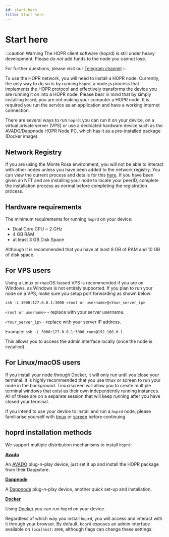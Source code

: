 ```yaml
---
id: start-here
title: Start here
---
```

# Start here

:::caution Warning
The HOPR client software (hoprd) is still under heavy development. Please do _not_ add funds to the node you cannot lose.

For further questions, please visit our [Telegram channel](https://t.me/hoprnet)
:::

To use the HOPR network, you will need to install a HOPR node. Currently, the only way to do so is by running `hoprd`, a node.js process that implements the HOPR protocol and effectively transforms the device you are running it on into a HOPR node. Please bear in mind that by simply installing `hoprd`, you are not making your computer a HOPR node. It is required you run the service as an application and have a working internet connection.

There are several ways to run `hoprd`: you can run it on your device, on a virtual private server (VPS) or use a dedicated hardware device such as the AVADO/Dappnode HOPR Node PC, which has it as a pre-installed package (Docker image).

## Network Registry

If you are using the Monte Rosa environment, you will not be able to interact with other nodes unless you have been added to the network registry. You can view the current process and details for this [here](./network-registry-tutorial.md). If you have been given an NFT and are installing your node to locate your peerID, complete the installation process as normal before completing the registration process.

## Hardware requirements

The minimum requirements for running `hoprd` on your device:

* Dual Core CPU ~ 2 GHz
* 4 GB RAM
* at least 3 GB Disk Space

Although it is recommended that you have at least 8 GB of RAM and 10 GB of disk space.

## For VPS users

Using a Linux or macOS-based VPS is recommended if you are on Windows, as Windows is not entirely supported. If you plan to run your node on a VPS, make sure you setup port forwarding as shown below:

```
ssh -L 3000:127.0.0.1:3000 <root or username>@<Your_server_ip>
```

`<root or username>` - replace with your server username.

`<Your_server_ip>` - replace with your server IP address. 

Example: `ssh -L 3000:127.0.0.1:3000 root@192.168.0.1`

This allows you to access the admin interface locally (once the node is installed).

## For Linux/macOS users

If you install your node through Docker, it will only run until you close your terminal. It is highly recommended that you use tmux or screen to run your node in the background. Tmux/screen will allow you to create multiple terminal windows that exist as their own independently running instances. All of these are on a separate session that will keep running after you have closed your terminal.

If you intend to use your device to install and run a `hoprd` node, please familiarise yourself with [tmux](https://linuxize.com/post/getting-started-with-tmux/) or [screen](https://linuxize.com/post/how-to-use-linux-screen/) before continuing.

## hoprd installation methods

We support multiple distribution mechanisms to install `hoprd`:

**[Avado](using-avado)**

An [AVADO](https://ava.do/) plug-n-play device, just set it up and install the HOPR package from their Dappstore.

**[Dappnode](using-dappnode)**

A [Dappnode](https://dappnode.io/) plug-n-play device, another quick set-up and installation. 

**[Docker](using-docker)**

Using [Docker](https://www.docker.com/) you can run `hoprd` on your device.

Regardless of which way you install `hoprd`, you will access and interact with it through your browser. By default, `hoprd` exposes an admin interface available on `localhost:3000`, although flags can change these settings.
